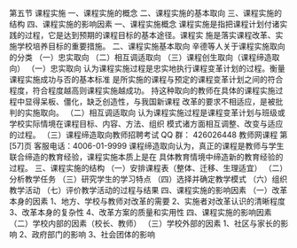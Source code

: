 
第五节 课程实施
一、课程实施的概念
二、课程实施的基本取向
三、课程实施的结构
四、课程实施的影响因素
一、课程实施概念
课程实施是指把课程计划付诸实践的过程，它是达到预期的课程目标的基本途径。课程实
施是落实课程改革、实施学校培养目标的重要措施。
二、课程实施基本取向
辛德等人关于课程实施取向的分类
（一）忠实取向
（二）相互调适取向
（三）课程创生取向（课程缔造取向）
（一）忠实取向
认为课程实施过程是忠实地执行课程变革计划的过程。衡量课程实施成功与否的基本标准
是所实施的课程与预定的课程变革计划之间的符合程度，符合程度越高则课程实施越成功。
持这种取向的教师在具体的课程实施过程中显得呆板、僵化，缺乏创造性，与我国新课程
改革的要求不相适应，是被批判的实施取向。
（二）相互调适取向
认为课程实施过程是课程变革计划与班级或学校实际情境在课程目标、内容、方法、组织
模式诸方面相互调整、改变与适应的过程。
（三）课程缔造取向教师招聘考试 QQ 群： 426026448
教师网课程 第[57]页 客服电话：4006-01-9999
课程缔造取向认为，真正的课程是教师与学生联合缔造的教育经验，课程实施本质上是在
具体教育情境中缔造新的教育经验的过程。
三、课程实施的结构
（一）安排课程表（整体、迁移、生理适宜）
（二）分析教学任务
（三）研究学生的学习特点
（四）选择并确定教学模式
（六）组织教学活动
（七）评价教学活动的过程与结果
四、课程实施的影响因素
（一）改革本身的因素
1、地方、学校与教师对改革的需要
2、实施者对改革认识的清晰程度
3、改革本身的复杂性
4、改革方案的质量和实用性
四、课程实施的影响因素
（二）学校内部的因素（校长、教师）
（三）学校外部的因素
1、社区与家长的影响
2、政府部门的影响
3、社会团体的影响
